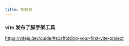 ```yaml
---
title: 第30期
---
```


### vite 发布了脚手架工具

https://vitejs.dev/guide/#scaffolding-your-first-vite-project
